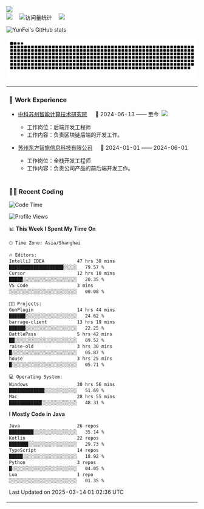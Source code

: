   <!-- dynamic typing effect 动态打字效果 -->
  <div>
    <a href="http://yunfei.plus">
      <img src="https://readme-typing-svg.demolab.com?font=Fira+Code&pause=1000&width=435&lines=console.log(%22Hello%2C%20World%22);祝您今天愉快!&center=true&size=27" />
    </a>
  </div>

  <div>
    <a href="http://yunfei.plus/"><img src="https://img.shields.io/badge/Website-博客-8c36db" /></a>&emsp;
    <!-- visitor -->
    <img src="https://komarev.com/ghpvc/?username=yunfeidog&label=Views&color=orange&style=flat" alt="访问量统计" />&emsp;
    <!-- wakatime -->    
    <a href="https://wakatime.com/@yunfeidog"><img src="https://wakatime.com/badge/user/42d0678c-368b-448b-9a77-5d21c5b55352.svg" /></a>
  </div>

![YunFei's GitHub stats](https://github-readme-stats.vercel.app/api?username=yunfeidog)

![snake](./dist/github-contribution-grid-snake.svg)


<table>

<tr><td>

### 🏢 Work Experience

<img align="right" width="88" src="https://cdn.jsdelivr.net/gh/yunfeidog/yunfeidog/assets/images/yuanze.png" />

- [中科苏州智能计算技术研究院](http://iict.ac.cn/sy) &emsp; 📌 2024-06-13 —— 至今

    - 工作岗位：后端开发工程师
    - 工作内容：负责区块链后端的开发工作。

- [苏州东方智旅信息科技有限公司](http://www.leyoobao.com/) &emsp; 📌 2024-01-01 —— 2024-06-01

    - 工作岗位：全栈开发工程师
    - 工作内容：负责公司产品的前后端开发工作。

</td></tr>

<tr><td>

### 👩‍💻 Recent Coding

<!--START_SECTION:waka-->
![Code Time](http://img.shields.io/badge/Code%20Time-2%2C644%20hrs%2036%20mins-blue)

![Profile Views](http://img.shields.io/badge/Profile%20Views-2-blue)

📊 **This Week I Spent My Time On** 

```text
🕑︎ Time Zone: Asia/Shanghai

🔥 Editors: 
IntelliJ IDEA            47 hrs 38 mins      ████████████████████░░░░░   79.57 % 
Cursor                   12 hrs 10 mins      █████░░░░░░░░░░░░░░░░░░░░   20.35 % 
VS Code                  3 mins              ░░░░░░░░░░░░░░░░░░░░░░░░░   00.08 % 

🐱‍💻 Projects: 
GunPlugin                14 hrs 44 mins      ██████░░░░░░░░░░░░░░░░░░░   24.62 % 
barrage-client           13 hrs 19 mins      ██████░░░░░░░░░░░░░░░░░░░   22.25 % 
BattlePass               5 hrs 42 mins       ██░░░░░░░░░░░░░░░░░░░░░░░   09.52 % 
raise-old                3 hrs 30 mins       █░░░░░░░░░░░░░░░░░░░░░░░░   05.87 % 
house                    3 hrs 25 mins       █░░░░░░░░░░░░░░░░░░░░░░░░   05.71 % 

💻 Operating System: 
Windows                  30 hrs 56 mins      █████████████░░░░░░░░░░░░   51.69 % 
Mac                      28 hrs 55 mins      ████████████░░░░░░░░░░░░░   48.31 % 
```

**I Mostly Code in Java** 

```text
Java                     26 repos            █████████░░░░░░░░░░░░░░░░   35.14 % 
Kotlin                   22 repos            ███████░░░░░░░░░░░░░░░░░░   29.73 % 
TypeScript               14 repos            █████░░░░░░░░░░░░░░░░░░░░   18.92 % 
Python                   3 repos             █░░░░░░░░░░░░░░░░░░░░░░░░   04.05 % 
Lua                      1 repo              ░░░░░░░░░░░░░░░░░░░░░░░░░   01.35 % 
```




 Last Updated on 2025-03-14 01:02:36 UTC
<!--END_SECTION:waka-->

</td></tr>
<table>

